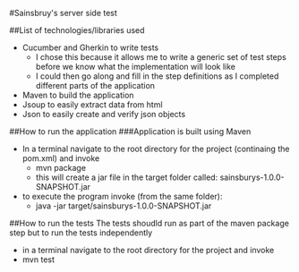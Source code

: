 #Sainsbruy's server side test

##List of technologies/libraries used
 - Cucumber and Gherkin to write tests
      - I chose this because it allows me to write a generic set of test steps before we know what the implementation will look like
      - I could then go along and fill in the step definitions as I completed different parts of the application
 - Maven to build the application
 - Jsoup to easily extract data from html
 - Json to easily create and verify json objects

##How to run the application
###Application is built using Maven
 - In a terminal navigate to the root directory for the project (continaing the pom.xml) and invoke
      - mvn package
      - this will create a jar file in the target folder called: sainsburys-1.0.0-SNAPSHOT.jar
 - to execute the program invoke (from the same folder):
      - java -jar target/sainsburys-1.0.0-SNAPSHOT.jar
      
##How to run the tests
The tests shoudld run as part of the maven package step but to run the tests independently 
 - in a terminal navigate to the root directory for the project and invoke
 - mvn test
